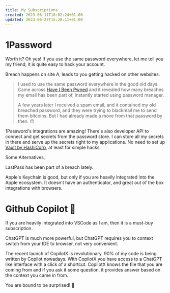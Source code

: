 ```yaml
---
title: My Subscriptions
created: 2023-06-11T18:02:24+01:00
updated: 2023-06-27T15:28:11+01:00
---
```

# 1Password

Worth it? Oh yes! If you use the same password everywhere, let me tell you my friend, it is quite easy to hack your account.

Breach happens on site A, leads to you getting hacked on other websites.

> I used to use the same password everywhere in the good old days. Came across [Have I Been Pwned](https://haveibeenpwned.com/)  and it revealed how many breaches my email has been part of, instantly started using password manager.
> 
> A few years later I received a spam email, and it contained my old breached password, and they were trying to blackmail me to send them bitcoins. But I had already made a move from that password by then. 🙃

1Password's integrations are amazing! There's also developer API to connect and get secrets from the password store. I can store all my secrets in there and serve up the secrets right to my applications. No need to set up [Vault by HashiCorp](https://www.vaultproject.io/), at least for simple hacks.

Some Alternatives,

LastPass has been part of a breach lately.

Apple's Keychain is good, but only if you are heavily integrated into the Apple ecosystem. It doesn't have an authenticator, and great out of the box integrations with browsers.

# Github Copilot 🦾

If you are heavily integrated into VSCode as I am, then it is a must-buy subscription.

ChatGPT is much more powerful, but ChatGPT requires you to context switch from your IDE to browser, not very convenient. 

The recent launch of CopilotX is revolutionary. 90% of my code is being written by Copilot nowadays. With CopilotX you have access to a ChatGPT like interface with a click of a shortcut. CopilotX knows the file that you are coming from and if you ask it some question, it provides answer based on the context you came in from.

You are bound to be surprised! 🤯


